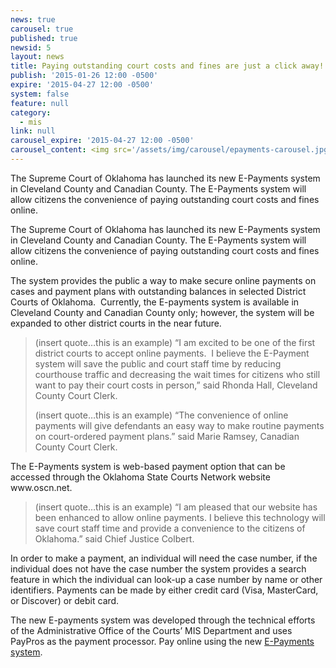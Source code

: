 ```yaml
---
news: true
carousel: true
published: true
newsid: 5
layout: news
title: Paying outstanding court costs and fines are just a click away!
publish: '2015-01-26 12:00 -0500'
expire: '2015-04-27 12:00 -0500'
system: false
feature: null
category:
  - mis
link: null
carousel_expire: '2015-04-27 12:00 -0500'
carousel_content: <img src='/assets/img/carousel/epayments-carousel.jpg' alt='' />
---
```

<p>The Supreme Court of Oklahoma has launched its new E-Payments system in Cleveland County and Canadian County. The E-Payments system will allow citizens the convenience of paying outstanding court costs and fines online.</p>
 <!--more-->
<p>The Supreme Court of Oklahoma has launched its new E-Payments system in Cleveland County and Canadian County. The E-Payments system will allow citizens the convenience of paying outstanding court costs and fines online.</p><p>The system provides the public a way to make secure online payments on cases and payment plans with outstanding balances in selected District Courts of Oklahoma.  Currently, the E-payments system is available in Cleveland County and Canadian County only; however, the system will be expanded to other district courts in the near future. </p><blockquote><p>(insert quote…this is an example) “I am excited to be one of the first district courts to accept online payments.  I believe the E-Payment system will save the public and court staff time by reducing courthouse traffic and decreasing the wait times for citizens who still want to pay their court costs in person,” said Rhonda Hall, Cleveland County Court Clerk.</p><p>(insert quote…this is an example) “The convenience of online payments will give defendants an easy way to make routine payments on court-ordered payment plans.” said Marie Ramsey, Canadian County Court Clerk.</p></blockquote><p>The E-Payments system is web-based payment option that can be accessed through the Oklahoma State Courts Network website www.oscn.net.  </p><blockquote><p>(insert quote…this is an example) “I am pleased that our website has been enhanced to allow online payments. I believe this technology will save court staff time and provide a convenience to the citizens of Oklahoma.” said Chief Justice Colbert.</p></blockquote><p>In order to make a payment, an individual will need the case number, if the individual does not have the case number the system provides a search feature in which the individual can look-up a case number by name or other identifiers. Payments can be made by either credit card (Visa, MasterCard, or Discover) or debit card.</p><p>The new E-payments system was developed through the technical efforts of the Administrative Office of the Courts’ MIS Department and uses PayPros as the payment processor. Pay online using the new <a href="http://www.oscn.net" target="_blank">E-Payments system</a>.</p>
